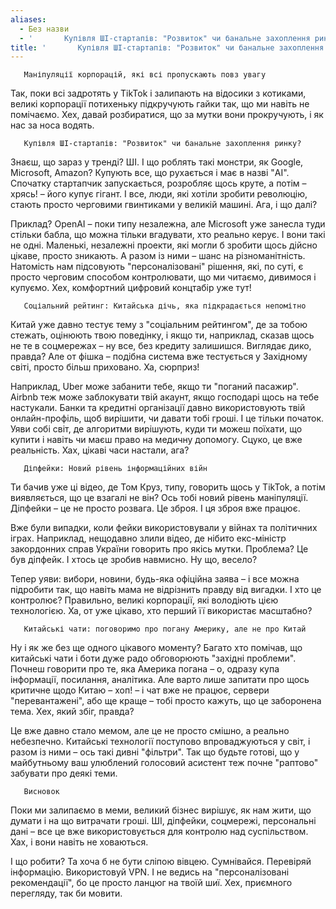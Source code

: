 ```yaml
---
aliases:
  - Без назви
  - '       Купівля ШІ-стартапів: "Розвиток" чи банальне захоплення ринку?'
title: '       Купівля ШІ-стартапів: "Розвиток" чи банальне захоплення ринку?'
---
```

       Маніпуляції корпорацій, які всі пропускають повз увагу

Так, поки всі задротять у TikTok і залипають на відосики з котиками, великі корпорації потихеньку підкручують гайки так, що ми навіть не помічаємо. Хех, давай розбиратися, що за мутки вони прокручують, і як нас за носа водять.

        

       Купівля ШІ-стартапів: "Розвиток" чи банальне захоплення ринку?

Знаєш, що зараз у тренді? ШІ. І що роблять такі монстри, як Google, Microsoft, Amazon? Купують все, що рухається і має в назві "AI". Спочатку стартапчик запускається, розробляє щось круте, а потім – хрясь! – його купує гігант. І все, люди, які хотіли зробити революцію, стають просто черговими гвинтиками у великій машині. Ага, і що далі?

Приклад? OpenAI – поки типу незалежна, але Microsoft уже занесла туди стільки бабла, що можна тільки вгадувати, хто реально керує. І вони такі не одні. Маленькі, незалежні проекти, які могли б зробити щось дійсно цікаве, просто зникають. А разом із ними – шанс на різноманітність. Натомість нам підсовують "персоналізовані" рішення, які, по суті, є просто черговим способом контролювати, що ми читаємо, дивимося і купуємо. Хех, комфортний цифровий концтабір уже тут!

        

       Соціальний рейтинг: Китайська дічь, яка підкрадається непомітно

Китай уже давно тестує тему з "соціальним рейтингом", де за тобою стежать, оцінюють твою поведінку, і якщо ти, наприклад, сказав щось не те в соцмережах – ну все, без кредиту залишишся. Виглядає дико, правда? Але от фішка – подібна система вже тестується у Західному світі, просто більш приховано. Ха, сюрприз!

Наприклад, Uber може забанити тебе, якщо ти "поганий пасажир". Airbnb теж може заблокувати твій акаунт, якщо господарі щось на тебе настукали. Банки та кредитні організації давно використовують твій онлайн-профіль, щоб вирішити, чи давати тобі гроші. І це тільки початок. Уяви собі світ, де алгоритми вирішують, куди ти можеш поїхати, що купити і навіть чи маєш право на медичну допомогу. Сцуко, це вже реальність. Хах, цікаві часи настали, ага?

        

       Діпфейки: Новий рівень інформаційних війн

Ти бачив уже ці відео, де Том Круз, типу, говорить щось у TikTok, а потім виявляється, що це взагалі не він? Ось тобі новий рівень маніпуляції. Діпфейки – це не просто розвага. Це зброя. І ця зброя вже працює.

Вже були випадки, коли фейки використовували у війнах та політичних іграх. Наприклад, нещодавно злили відео, де нібито екс-міністр закордонних справ України говорить про якісь мутки. Проблема? Це був діпфейк. І хтось це зробив навмисно. Ну що, весело?

Тепер уяви: вибори, новини, будь-яка офіційна заява – і все можна підробити так, що навіть мама не відрізнить правду від вигадки. І хто це контролює? Правильно, великі корпорації, які володіють цією технологією. Ха, от уже цікаво, хто перший її використає масштабно?

        

       Китайські чати: поговоримо про погану Америку, але не про Китай

Ну і як же без ще одного цікавого моменту? Багато хто помічав, що китайські чати і боти дуже радо обговорюють "західні проблеми". Почнеш говорити про те, яка Америка погана – о, одразу купа інформації, посилання, аналітика. Але варто лише запитати про щось критичне щодо Китаю – хоп! – і чат вже не працює, сервери "перевантажені", або ще краще – тобі просто кажуть, що це заборонена тема. Хех, який збіг, правда?

Це вже давно стало мемом, але це не просто смішно, а реально небезпечно. Китайські технології поступово впроваджуються у світ, і разом із ними – ось такі дивні "фільтри". Так що будьте готові, що у майбутньому ваш улюблений голосовий асистент теж почне "раптово" забувати про деякі теми.

        

       Висновок

Поки ми залипаємо в меми, великий бізнес вирішує, як нам жити, що думати і на що витрачати гроші. ШІ, діпфейки, соцмережі, персональні дані – все це вже використовується для контролю над суспільством. Хах, і вони навіть не ховаються.

І що робити? Та хоча б не бути сліпою вівцею. Сумнівайся. Перевіряй інформацію. Використовуй VPN. І не ведись на "персоналізовані рекомендації", бо це просто ланцюг на твоїй шиї. Хех, приємного перегляду, так би мовити.
